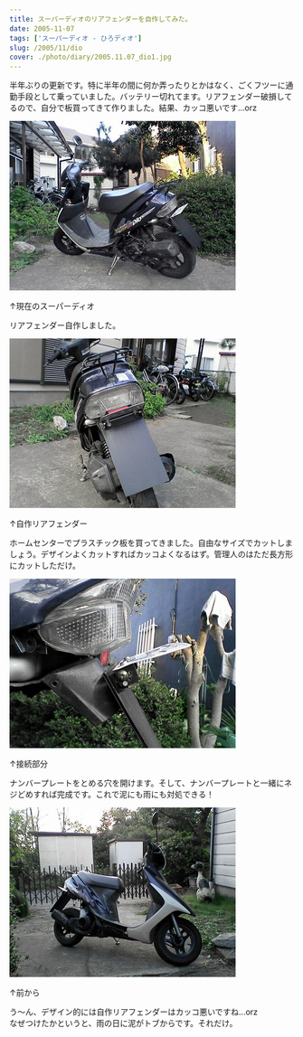 ```yaml
---
title: スーパーディオのリアフェンダーを自作してみた。
date: 2005-11-07
tags: ['スーパーディオ - ひろディオ']
slug: /2005/11/dio
cover: ./photo/diary/2005.11.07_dio1.jpg
---
```



<p class="sentence spacing10">半年ぶりの更新です。特に半年の間に何か弄ったりとかはなく、ごくフツーに通勤手段として乗っていました。バッテリー切れてます。リアフェンダー破損してるので、自分で板買ってきて作りました。結果、カッコ悪いです...orz</p>
<div class="center spacing"><img class="img-fluid" src="./photo/diary/2005.11.07_dio1.jpg" alt=""></div>
<p class="sentence">↑現在のスーパーディオ</p>
<p class="sentence spacing10">リアフェンダー自作しました。</p>
<div class="center spacing"><img class="img-fluid" src="./photo/diary/2005.11.07_dio2.jpg" alt=""></div>
<p class="sentence">↑自作リアフェンダー</p>
<p class="sentence spacing10">ホームセンターでプラスチック板を買ってきました。自由なサイズでカットしましょう。デザインよくカットすればカッコよくなるはず。管理人のはただ長方形にカットしただけ。</p>
<div class="center spacing"><img class="img-fluid" src="./photo/diary/2005.11.07_dio3.jpg" alt=""></div>
<p class="sentence">↑接続部分</p>
<p class="sentence spacing10">ナンバープレートをとめる穴を開けます。そして、ナンバープレートと一緒にネジどめすれば完成です。これで泥にも雨にも対処できる！</p>
<div class="center spacing"><img class="img-fluid" src="./photo/diary/2005.11.07_dio4.jpg" alt=""></div>
<p class="sentence">↑前から</p>
<p class="sentence">う～ん、デザイン的には自作リアフェンダーはカッコ悪いですね...orz<br>なぜつけたかというと、雨の日に泥がトブからです。それだけ。</p>
